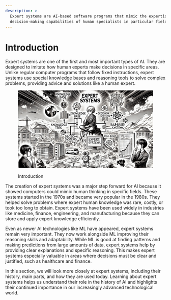 ```yaml
---
description: >-
  Expert systems are AI-based software programs that mimic the expertise and
  decision-making capabilities of human specialists in particular fields.
---
```


# Introduction

Expert systems are one of the first and most important types of AI. They are designed to imitate how human experts make decisions in specific areas. Unlike regular computer programs that follow fixed instructions, expert systems use special knowledge bases and reasoning tools to solve complex problems, providing advice and solutions like a human expert.

<figure><img src="../.gitbook/assets/es-introduction-min.png" alt=""><figcaption><p>Introduction</p></figcaption></figure>

The creation of expert systems was a major step forward for AI because it showed computers could mimic human thinking in specific fields. These systems started in the 1970s and became very popular in the 1980s. They helped solve problems where expert human knowledge was rare, costly, or took too long to obtain. Expert systems have been used widely in industries like medicine, finance, engineering, and manufacturing because they can store and apply expert knowledge efficiently.

Even as newer AI technologies like ML have appeared, expert systems remain very important. They now work alongside ML improving their reasoning skills and adaptability. While ML is good at finding patterns and making predictions from large amounts of data, expert systems help by providing clear explanations and specific reasoning. This makes expert systems especially valuable in areas where decisions must be clear and justified, such as healthcare and finance.

In this section, we will look more closely at expert systems, including their history, main parts, and how they are used today. Learning about expert systems helps us understand their role in the history of AI and highlights their continued importance in our increasingly advanced technological world.
